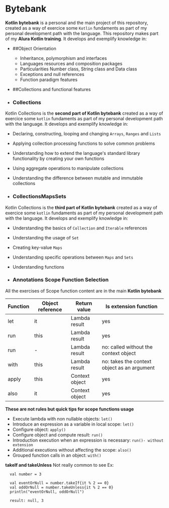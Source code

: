 # Bytebank

  **Kotlin bytebank** is a personal and the main project of this repository, created as a way of exercice some `Kotlin` fundaments as part of my personal development 
  path with the language. This repository makes part of my **Alura Kotlin training**.
  It develops and exemplify knowledge in:
- ##Object Orientation
  - Inheritance, polymorphism and interfaces 
  - Languages resources and composition packages 
  - Particularities Number class, String class and Data class
  - Exceptions and null references 
  - Function paradigm features
  
- ##Collections and functional features
- ### Collections
Kotlin Collections is the **second part of Kotlin bytebank** created as a way of exercice some `kotlin` fundaments as part of my personal development path with the language.
It develops and exemplify knowledge in:

   - Declaring, constructing, looping and changing `Arrays`, `Ranges` and `Lists`
   - Applying collection processing functions to solve common problems
   - Understanding how to extend the language's standard library functionality by creating your own functions
   - Using aggregate operations to manipulate collections
   - Understanding the difference between mutable and immutable collections

   - ### CollectionsMapsSets
Kotlin Collections is the **third part of Kotlin bytebank** created as a way of exercice some `kotlin` fundaments as part of my personal development path with the language.
   It develops and exemplify knowledge in:

   - Understanding the basics of `Collection` and `Iterable` references
   - Understanding the usage of `Set`
   - Creating key-value `Maps`
   - Understanding specific operations between `Maps` and `Sets`
   - Understanding functions 

   - ### Annotations Scope Function Selection
All the exercises of Scope function content are in the main **Kotlin bytebank**

| Function | Object reference | Return value | Is extension function                      |
|----------|------------------|--------------|--------------------------------------------|
| let      | it               | Lambda result| yes                                        |
|  run     | this             | Lambda result| yes                                        |
|  run     | -                | Lambda result| no: called without the context object      |
| with     | this             | Lambda result| no: takes the context object as an argument|
| apply    | this             |Context object| yes                                        |
| also     | it               |Context object| yes                                        |

**These are not rules but quick tips for scope functions usage**
- Execute lambda with non nullable objects: `let()`
- Introduce an expression as a variable in local scope: `let()`
- Configure object: `apply()`
- Configure object and compute result: `run()`
- Introduction execution when an expression is necessary: `run()- without extension`
- Additional executions without affecting the scope: `also()`
- Grouped function calls in an object: `with()`

**takeIf and takeUnless**
Not really common to see
Ex: 
```
  val number = 3
  
  val eventOrNull = number.takeIf{it % 2 == 0}
  val oddOrNull = number.takeUnless{it % 2 == 0}
  println("eventOrNull, oddOrNull")
  
  result: null, 3
```
